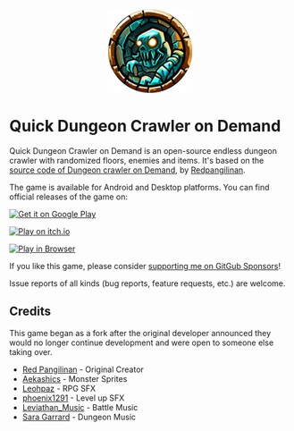 <div align="center">
<img alt="Logo" src="./assets/icon/logo.webp" height="150px" ></img>
</div>

# Quick Dungeon Crawler on Demand

Quick Dungeon Crawler on Demand is an open-source endless dungeon crawler with randomized floors, enemies and items. It's based on the [source code of Dungeon crawler on Demand](https://github.com/redpangilinan/dungeon-crawler-rpg-od), by [Redpangilinan](https://github.com/redpangilinan).

The game is available for Android and Desktop platforms. You can find official releases of the game on:

[![Get it on Google Play](https://play.google.com/intl/en_us/badges/static/images/badges/en_badge_web_generic.png)](https://play.google.com/store/apps/details?id=com.thomaspeissl.quick_dungeon_crawler_od.twa)

[![Play on itch.io](https://img.shields.io/badge/Play%20on-itch.io-red?logo=itch-io)](https://7underlines.itch.io/quick-dungeon-crawler-on-demand)

[![Play in Browser](https://img.shields.io/badge/Play%20in-Browser-blue?logo=google-chrome&logoColor=white)](https://dungeon.werkstattl.com/)

If you like this game, please consider [supporting me on GitGub Sponsors](https://github.com/sponsors/7underlines)!

Issue reports of all kinds (bug reports, feature requests, etc.) are welcome.


## Credits

This game began as a fork after the original developer announced they would no longer continue development and were open to someone else taking over.

- [Red Pangilinan](https://github.com/redpangilinan) - Original Creator
- [Aekashics](https://aekashics.itch.io/) - Monster Sprites
- [Leohpaz](https://leohpaz.itch.io/) - RPG SFX
- [phoenix1291](https://phoenix1291.itch.io/sound-effects-pack-2) - Level up SFX
- [Leviathan_Music](https://soundcloud.com/leviathan254) - Battle Music
- [Sara Garrard](https://sonatina.itch.io/letsadventure) - Dungeon Music

